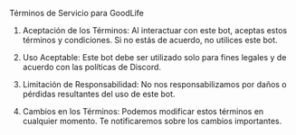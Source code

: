 Términos de Servicio para GoodLife

1. Aceptación de los Términos:
Al interactuar con este bot, aceptas estos términos y condiciones. Si no estás de acuerdo, no utilices este bot.

2. Uso Aceptable:
Este bot debe ser utilizado solo para fines legales y de acuerdo con las políticas de Discord.

3. Limitación de Responsabilidad:
No nos responsabilizamos por daños o pérdidas resultantes del uso de este bot.

4. Cambios en los Términos:
Podemos modificar estos términos en cualquier momento. Te notificaremos sobre los cambios importantes.
